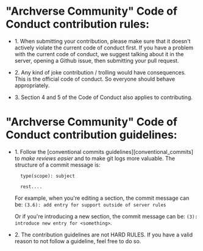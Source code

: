 # "Archverse Community" Code of Conduct contribution rules:

- 1\. When submitting your contribution, please make sure that it doesn't actively violate the current code of
  conduct first. If you have a problem with the current code of conduct, we suggest talking about it in the server,
  opening a Github issue, then submitting your pull request.

- 2\. Any kind of joke contribution / trolling would have consequences. This is the official code of conduct. So
  everyone should behave appropriately.

- 3\. Section 4 and 5 of the Code of Conduct also applies to contributing.

# "Archverse Community" Code of Conduct contribution guidelines:

- 1\. Follow the [conventional commits guidelines][conventional_commits] to *make reviews easier* and to make git logs
  more valuable.
  The structure of a commit message is:
  ```
    type(scope): subject

    rest....
  ```
  For example, when you're editing a section, the commit message can be: `(3.6): add entry for support outside of server
  rules`
  
  Or if you're introducing a new section, the commit message can be: `(3): introduce new entry for <something>`.

- 2\. The contribution guidelines are not HARD RULES. If you have a valid reason to not follow a guideline, feel free to
  do so.
